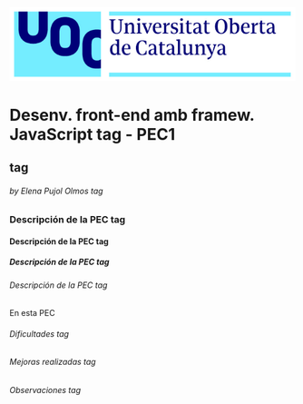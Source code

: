 ![UOC Logo](/images/uoc_masterbrand_2linies_posititiu.jpg)

# Desenv. front-end amb framew. JavaScript tag - PEC1
##  tag
###### by Elena Pujol Olmos tag


### Descripción de la PEC tag
#### Descripción de la PEC tag
##### Descripción de la PEC tag
###### Descripción de la PEC tag

En esta PEC

###### Dificultades tag

###### Mejoras realizadas tag

###### Observaciones tag
